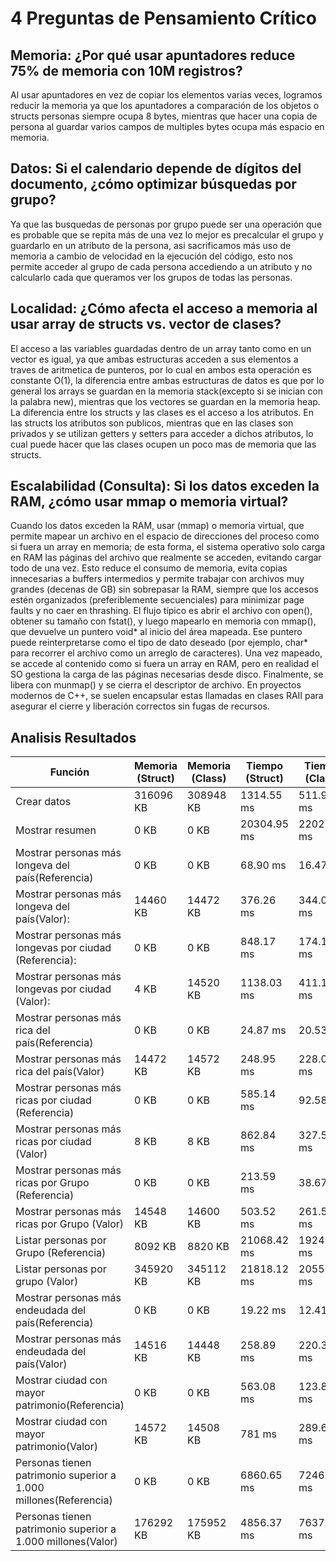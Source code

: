 # 4 Preguntas de Pensamiento Crítico
## Memoria: ¿Por qué usar apuntadores reduce 75% de memoria con 10M registros?
Al usar apuntadores en vez de copiar los elementos varias veces, logramos reducir la memoria ya que los apuntadores a comparación de los objetos o structs personas siempre ocupa 8 bytes, mientras que hacer una copia de persona al guardar varios campos de multiples bytes ocupa más espacio en memoria.
## Datos: Si el calendario depende de dígitos del documento, ¿cómo optimizar búsquedas por grupo?
Ya que las busquedas de personas por grupo puede ser una operación que es probable que se repita más de una vez lo mejor es precalcular el grupo y guardarlo en un atributo de la persona, asi sacrificamos más uso de memoria a cambio de velocidad en la ejecución del código, esto nos permite acceder al grupo de cada persona accediendo a un atributo y no calcularlo cada que queramos ver los grupos de todas las personas.


## Localidad: ¿Cómo afecta el acceso a memoria al usar array de structs vs. vector de clases?

El acceso a las variables guardadas dentro de un array tanto como en un vector es igual, ya que ambas estructuras acceden a sus elementos a traves de aritmetica de punteros, por lo cual en ambos esta operación es constante O(1), la diferencia entre ambas estructuras de datos es que por lo general los arrays se guardan en la memoria stack(excepto si se inician con la palabra new), mientras que los vectores se guardan en la memoria heap. La diferencia entre los structs y las clases es el acceso a los atributos. En las structs los atributos son publicos, mientras que en las clases son privados y se utilizan getters y setters para acceder a dichos atributos, lo cual puede hacer que las clases ocupen un poco mas de memoria que las structs. 

## Escalabilidad (Consulta): Si los datos exceden la RAM, ¿cómo usar mmap o memoria virtual?
Cuando los datos exceden la RAM, usar (mmap) o memoria virtual, que permite mapear un archivo en el espacio de direcciones del proceso como si fuera un array en memoria; de esta forma, el sistema operativo solo carga en RAM las páginas del archivo que realmente se acceden, evitando cargar todo de una vez. Esto reduce el consumo de memoria, evita copias innecesarias a buffers intermedios y permite trabajar con archivos muy grandes (decenas de GB) sin sobrepasar la RAM, siempre que los accesos estén organizados (preferiblemente secuenciales) para minimizar page faults y no caer en thrashing. El flujo típico es abrir el archivo con open(), obtener su tamaño con fstat(), y luego mapearlo en memoria con mmap(), que devuelve un puntero void* al inicio del área mapeada. Ese puntero puede reinterpretarse como el tipo de dato deseado (por ejemplo, char* para recorrer el archivo como un arreglo de caracteres). Una vez mapeado, se accede al contenido como si fuera un array en RAM, pero en realidad el SO gestiona la carga de las páginas necesarias desde disco. Finalmente, se libera con munmap() y se cierra el descriptor de archivo. En proyectos modernos de C++, se suelen encapsular estas llamadas en clases RAII para asegurar el cierre y liberación correctos sin fugas de recursos.


## Analisis Resultados
| Función | Memoria (Struct) | Memoria (Class) | Tiempo (Struct) | Tiempo (Class) |
| --- | --- | --- | --- | --- |
| Crear datos | 316096 KB | 308948 KB | 1314.55 ms | 511.994 ms |
| Mostrar resumen | 0 KB | 0 KB | 20304.95 ms | 22021.70 ms |
| Mostrar personas más longeva del país(Referencia) | 0 KB | 0 KB | 68.90 ms | 16.47 ms |
| Mostrar personas más longeva del país(Valor): | 14460 KB | 14472 KB | 376.26 ms | 344.01 ms  |
| Mostrar personas más longevas por ciudad (Referencia): | 0 KB | 0 KB | 848.17 ms | 174.19 ms |
| Mostrar personas más longevas por ciudad (Valor): | 4 KB | 14520 KB | 1138.03 ms | 411.17 ms  |
| Mostrar personas más rica del país(Referencia) | 0 KB | 0 KB | 24.87 ms | 20.53 ms |
| Mostrar personas más rica del país(Valor) | 14472 KB | 14572 KB | 248.95 ms | 228.07 ms |
| Mostrar personas más ricas por ciudad (Referencia) | 0 KB | 0 KB | 585.14 ms | 92.58 ms |
| Mostrar personas más ricas por ciudad (Valor) | 8 KB | 8 KB | 862.84 ms | 327.53 ms |
| Mostrar personas más ricas por Grupo (Referencia) | 0 KB | 0 KB | 213.59 ms | 38.67 ms |
| Mostrar personas más ricas por Grupo (Valor) | 14548 KB | 14600 KB | 503.52 ms | 261.53 ms |
| Listar personas por Grupo (Referencia) | 8092 KB | 8820 KB | 21068.42 ms | 19249.19 ms |
| Listar personas por grupo (Valor) | 345920 KB | 345112 KB | 21818.12 ms | 20559.33 ms |
| Mostrar personas más endeudada del país(Referencia) | 0 KB | 0 KB | 19.22 ms | 12.41 ms  |
| Mostrar personas más endeudada del país(Valor) | 14516 KB | 14448 KB | 258.89 ms | 220.33 ms |
| Mostrar ciudad con mayor patrimonio(Referencia) | 0 KB | 0 KB | 563.08 ms | 123.89 ms |
| Mostrar ciudad con mayor patrimonio(Valor) | 14572 KB | 14508 KB | 781 ms | 289.657 ms |
| Personas tienen patrimonio superior a 1.000 millones(Referencia) | 0 KB | 0 KB | 6860.65 ms | 7246.99 ms |
| Personas tienen patrimonio superior a 1.000 millones(Valor) | 176292 KB | 175952 KB | 4856.37 ms | 7637.63 ms |
